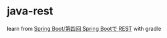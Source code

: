 # java-rest

learn from [Spring Boot/第四回 Spring Bootで REST](http://nave-kazu.hatenablog.com/entry/2015/04/03/135526) with gradle

